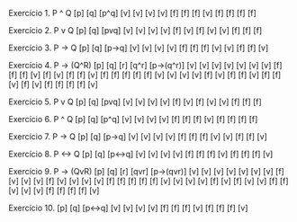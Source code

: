 Exercício 1.
P ^ Q 
[p] [q] [p^q]
[v] [v] [v]
[v] [f] [f]
[f] [v] [f]
[f] [f] [f]

Exercício 2.
P v Q
[p] [q] [pvq]
[v] [v] [v]
[v] [f] [v]
[f] [v] [v]
[f] [f] [f]

Exercício 3.
P -> Q
[p] [q] [p->q]
[v] [v] [v]
[v] [f] [f]
[f] [v] [v]
[f] [f] [v]

Exercício 4.
P -> (Q^R)
[p] [q] [r] [q^r]  [p->(q^r)]
[v] [v] [v] [v]    [v]
[v] [v] [f] [f]    [f]
[v] [f] [v] [f]    [f]
[v] [f] [f] [f]    [f]
[f] [v] [v] [v]    [v]
[f] [v] [f] [f]    [v]
[f] [f] [v] [f]    [v]
[f] [f] [f] [f]    [v]

Exercício 5.
P v Q
[p] [q] [pvq]
[v] [v] [v]
[v] [f] [v]
[f] [v] [v]
[f] [f] [f]

Exercício 6.
P ^ Q 
[p] [q] [p^q]
[v] [v] [v]
[v] [f] [f]
[f] [v] [f]
[f] [f] [f]

Exercício 7.
P -> Q
[p] [q] [p->q]
[v] [v] [v]
[v] [f] [f]
[f] [v] [v]
[f] [f] [v]

Exercício 8.
P <-> Q
[p] [q] [p<->q]
[v] [v] [v]
[v] [f] [f]
[f] [v] [f]
[f] [f] [v]

Exercício 9.
P -> (QvR)
[p] [q] [r] [qvr]  [p->(qvr)]
[v] [v] [v] [v]    [v]
[v] [v] [f] [v]    [v]
[v] [f] [v] [v]    [v]
[v] [f] [f] [f]    [f]
[f] [v] [v] [v]    [v]
[f] [v] [f] [v]    [v]
[f] [f] [v] [v]    [v]
[f] [f] [f] [f]    [v]

Exercício 10.
[p] [q] [p<->q]
[v] [v] [v]
[v] [f] [f]
[f] [v] [f]
[f] [f] [v]
